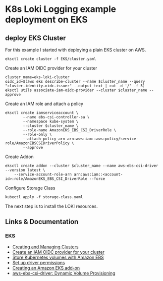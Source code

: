# K8s Loki Logging example deployment on EKS

## deploy EKS Cluster

For this example I started with deploying a plain EKS cluster on AWS. 

```
eksctl create cluster -f EKS/cluster.yaml
```

Create an IAM OIDC provider for your cluster

```
cluster_name=eks-loki-cluster
oidc_id=$(aws eks describe-cluster --name $cluster_name --query "cluster.identity.oidc.issuer" --output text | cut -d '/' -f 5)
eksctl utils associate-iam-oidc-provider --cluster $cluster_name --approve
```

Create an IAM role and attach a policy

```
eksctl create iamserviceaccount \
        --name ebs-csi-controller-sa \
        --namespace kube-system \
        --cluster $cluster_name \
        --role-name AmazonEKS_EBS_CSI_DriverRole \
        --role-only \
        --attach-policy-arn arn:aws:iam::aws:policy/service-role/AmazonEBSCSIDriverPolicy \
        --approve
```


Create Addon

```
eksctl create addon --cluster $cluster_name --name aws-ebs-csi-driver --version latest \
    --service-account-role-arn arn:aws:iam::<account-id>:role/AmazonEKS_EBS_CSI_DriverRole --force
```

Configure Storage Class

```
kubectl apply -f storage-class.yaml
```

The next step is to install the LOKI resources. 

## Links & Documentation

### EKS

* [Creating and Managing Clusters](https://eksctl.io/usage/creating-and-managing-clusters/)
* [Create an IAM OIDC provider for your cluster](https://docs.aws.amazon.com/eks/latest/userguide/enable-iam-roles-for-service-accounts.html)
* [Store Kubernetes volumes with Amazon EBS](https://docs.aws.amazon.com/eks/latest/userguide/ebs-csi.html)
* [Set up driver permissions](https://github.com/kubernetes-sigs/aws-ebs-csi-driver/blob/master/docs/install.md#set-up-driver-permissions)
* [Creating an Amazon EKS add-on](https://docs.aws.amazon.com/eks/latest/userguide/creating-an-add-on.html)
* [aws-ebs-csi-driver: Dynamic Volume Provisioning](https://github.com/kubernetes-sigs/aws-ebs-csi-driver/tree/master/examples/kubernetes/dynamic-provisioning)
